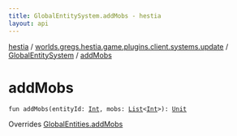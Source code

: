 ```yaml
---
title: GlobalEntitySystem.addMobs - hestia
layout: api
---
```


<div class='api-docs-breadcrumbs'><a href="../../index.html">hestia</a> / <a href="../index.html">worlds.gregs.hestia.game.plugins.client.systems.update</a> / <a href="index.html">GlobalEntitySystem</a> / <a href="./add-mobs.html">addMobs</a></div>

# addMobs

<div class="signature"><code><span class="keyword">fun </span><span class="identifier">addMobs</span><span class="symbol">(</span><span class="parameterName" id="worlds.gregs.hestia.game.plugins.client.systems.update.GlobalEntitySystem$addMobs(kotlin.Int, kotlin.collections.List((kotlin.Int)))/entityId">entityId</span><span class="symbol">:</span>&nbsp;<a href="https://kotlinlang.org/api/latest/jvm/stdlib/kotlin/-int/index.html"><span class="identifier">Int</span></a><span class="symbol">, </span><span class="parameterName" id="worlds.gregs.hestia.game.plugins.client.systems.update.GlobalEntitySystem$addMobs(kotlin.Int, kotlin.collections.List((kotlin.Int)))/mobs">mobs</span><span class="symbol">:</span>&nbsp;<a href="https://kotlinlang.org/api/latest/jvm/stdlib/kotlin.collections/-list/index.html"><span class="identifier">List</span></a><span class="symbol">&lt;</span><a href="https://kotlinlang.org/api/latest/jvm/stdlib/kotlin/-int/index.html"><span class="identifier">Int</span></a><span class="symbol">&gt;</span><span class="symbol">)</span><span class="symbol">: </span><a href="https://kotlinlang.org/api/latest/jvm/stdlib/kotlin/-unit/index.html"><span class="identifier">Unit</span></a></code></div>

Overrides <a href="../../worlds.gregs.hestia.game.api.client/-global-entities/add-mobs.html">GlobalEntities.addMobs</a>

